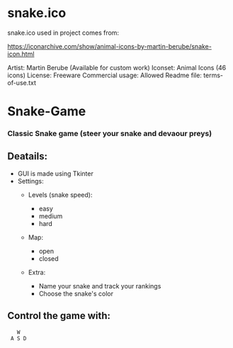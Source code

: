 # snake.ico 

snake.ico used in project comes from: 

https://iconarchive.com/show/animal-icons-by-martin-berube/snake-icon.html

Artist: Martin Berube (Available for custom work)
Iconset: Animal Icons (46 icons)
License: Freeware
Commercial usage: Allowed
Readme file: terms-of-use.txt







# Snake-Game


### Classic Snake game (steer your snake and devaour preys) 

## Deatails:

- GUI is made using Tkinter
- Settings:
  * Levels (snake speed):
    - easy
    - medium
    - hard
   * Map:
     - open
     - closed 
    
  * Extra:
    - Name your snake and track your rankings
    - Choose the snake's color 
    
   
   
## Control the game with:

       W
     A S D
